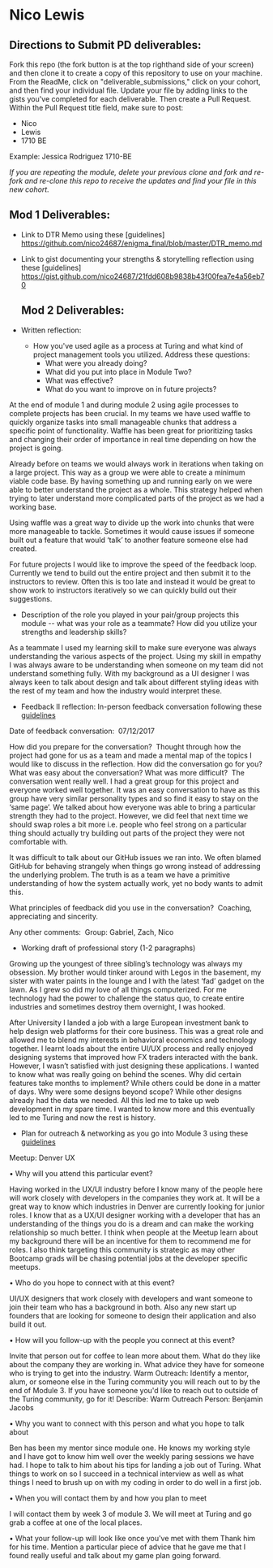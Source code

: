 # Nico Lewis

## Directions to Submit PD deliverables:
Fork this repo (the fork button is at the top righthand side of your screen) and then clone it to create a copy of this repository to use on your machine. From the ReadMe, click on "deliverable_submissions," click on your cohort, and then find your individual file. Update your file by adding links to the gists you've completed for each deliverable. Then create a Pull Request. Within the Pull Request title field, make sure to post:

* Nico
* Lewis
* 1710 BE

Example: Jessica Rodriguez 1710-BE

*If you are repeating the module, delete your previous clone and fork and re-fork and re-clone this repo to receive the updates and find your file in this new cohort.*

## Mod 1 Deliverables:
* Link to DTR Memo using these [guidelines]
  https://github.com/nico24687/enigma_final/blob/master/DTR_memo.md
* Link to gist documenting your strengths & storytelling reflection using these [guidelines]           
  https://gist.github.com/nico24687/21fdd608b9838b43f00fea7e4a56eb70

  ## Mod 2 Deliverables:
* Written reflection:
  * How you've used agile as a process at Turing and what kind of project management tools you utilized. Address these questions:
    * What were you already doing?
    * What did you put into place in Module Two?
    * What was effective?
    * What do you want to improve on in future projects?

At the end of module 1 and during module 2 using agile processes to complete projects has been crucial.  In my teams we have used waffle to quickly organize tasks into small manageable chunks that address a specific point of functionality. Waffle has been great for prioritizing tasks and changing their order of importance in real time depending on how the project is going.

Already before on teams we would always work in iterations when taking on a large project. This way as a group we were able to create a minimum viable code base. By having something up and running early on we were able to better understand the project as a whole. This strategy helped when trying to later understand more complicated parts of the project as we had a working base.

Using waffle was a great way to divide up the work into chunks that were more manageable to tackle. Sometimes it would cause issues if someone built out a feature that would ‘talk’ to another feature someone else had created. 

For future projects I would like to improve the speed of the feedback loop. Currently we tend to build out the entire project and then submit it to the instructors to review. Often this is too late and instead it would be great to show work to instructors iteratively so we can quickly build out their suggestions. 



  * Description of the role you played in your pair/group projects this module -- what was your role as a teammate? How did you utilize your strengths and leadership skills?

  As a teammate I used my learning skill to make sure everyone was always understanding the various aspects of the project. Using my skill in empathy I was always aware to be understanding when someone on my team did not understand something fully. With my background as a UI designer I was always keen to talk about design and talk about different styling ideas with the rest of my team and how the industry would interpret these. 



* Feedback II reflection: In-person feedback conversation following these [guidelines](https://github.com/turingschool/career-development-curriculum/blob/master/module_two/feedback_conversation_reflection_guidelines.md)

Date of feedback conversation: 
07/12/2017

How did you prepare for the conversation? 
Thought through how the project had gone for us as a team and made a mental map of the topics I would like to discuss in the reflection. 
How did the conversation go for you? What was easy about the conversation? What was more difficult? 
The conversation went really well. I had a great group for this project and everyone worked well together. It was an easy conversation to have as this group have very similar personality types and so find it easy to stay on the ‘same page’. We talked about how everyone was able to bring a particular strength they had to the project. However, we did feel that next time we should swap roles a bit more i.e. people who feel strong on a particular thing should actually try building out parts of the project they were not comfortable with. 

It was difficult to talk about our GitHub issues we ran into. We often blamed GitHub for behaving strangely when things go wrong instead of addressing the underlying problem.  The truth is as a team we have a primitive understanding of how the system actually work, yet no body wants to admit this. 

What principles of feedback did you use in the conversation? 
Coaching, appreciating and sincerity. 

Any other comments: 
Group: Gabriel, Zach, Nico 

* Working draft of professional story (1-2 paragraphs)

Growing up the youngest of three sibling’s technology was always my obsession. My brother would tinker around with Legos in the basement, my sister with water paints in the lounge and I with the latest ‘fad’ gadget on the lawn. As I grew so did my love of all things computerized. For me technology had the power to challenge the status quo, to create entire industries and sometimes destroy them overnight, I was hooked. 

After University I landed a job with a large European investment bank to help design web platforms for their core business. This was a great role and allowed me to blend my interests in behavioral economics and technology together. I learnt loads about the entire UI/UX process and really enjoyed designing systems that improved how FX traders interacted with the bank. However, I wasn’t satisfied with just designing these applications. I wanted to know what was really going on behind the scenes. Why did certain features take months to implement? While others could be done in a matter of days. Why were some designs beyond scope? While other designs already had the data we needed. All this led me to take up web development in my spare time. I wanted to know more and this eventually led to me Turing and now the rest is history. 



* Plan for outreach & networking as you go into Module 3 using these [guidelines](https://github.com/turingschool/career-development-curriculum/blob/master/module_two/outreach_networking_guidelines.md)

Meetup: Denver UX

•	Why will you attend this particular event?

Having worked in the UX/UI industry before I know many of the people here will work closely with developers in the companies they work at. It will be a great way to know which industries in Denver are currently looking for junior roles. I know that as a UX/UI designer working with a developer that has an understanding of the things you do is a dream and can make the working relationship so much better. I think when people at the Meetup learn about my background there will be an incentive for them to recommend me for roles. I also think targeting this community is strategic as may other Bootcamp grads will be chasing potential jobs at the developer specific meetups. 

•	Who do you hope to connect with at this event?

UI/UX designers that work closely with developers and want someone to join their team who has a background in both. Also any new start up founders that are looking for someone to design their application and also build it out. 

•	How will you follow-up with the people you connect at this event?

Invite that person out for coffee to lean more about them. What do they like about the company they are working in. What advice they have for someone who is trying to get into the industry. 
Warm Outreach: Identify a mentor, alum, or someone else in the Turing community you will reach out to by the end of Module 3. If you have someone you'd like to reach out to outside of the Turing community, go for it! Describe:
Warm Outreach Person: Benjamin Jacobs

•	Why you want to connect with this person and what you hope to talk about

Ben has been my mentor since module one. He knows my working style and I have got to know him well over the weekly paring sessions we have had. I hope to talk to him about his tips for landing a job out of Turing. What things to work on so I succeed in a technical interview as well as what things I need to brush up on with my coding in order to do well in a first job.  

•	When you will contact them by and how you plan to meet

I will contact them by week 3 of module 3. We will meet at Turing and go grab a coffee at one of the local places. 

•	What your follow-up will look like once you've met with them
Thank him for his time. Mention a particular piece of advice that he gave me that I found really useful and talk about my game plan going forward. 
